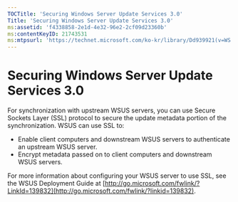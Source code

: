 ```yaml
---
TOCTitle: 'Securing Windows Server Update Services 3.0'
Title: 'Securing Windows Server Update Services 3.0'
ms:assetid: 'f4338858-2e1d-4e32-96e2-2cf09d23360b'
ms:contentKeyID: 21743531
ms:mtpsurl: 'https://technet.microsoft.com/ko-kr/library/Dd939921(v=WS.10)'
---
```


Securing Windows Server Update Services 3.0
===========================================

For synchronization with upstream WSUS servers, you can use Secure Sockets Layer (SSL) protocol to secure the update metadata portion of the synchronization. WSUS can use SSL to:

-   Enable client computers and downstream WSUS servers to authenticate an upstream WSUS server.
-   Encrypt metadata passed on to client computers and downstream WSUS servers.

For more information about configuring your WSUS server to use SSL, see the WSUS Deployment Guide at [http://go.microsoft.com/fwlink/?LinkId=139832](http://go.microsoft.com/fwlink/?linkid=139832).
